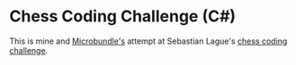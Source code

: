 # Chess Coding Challenge (C#)
This is mine and [Microbundle's](https://github.com/Microbundle) attempt at Sebastian Lague's 
[chess coding challenge](https://youtu.be/iScy18pVR58). 
